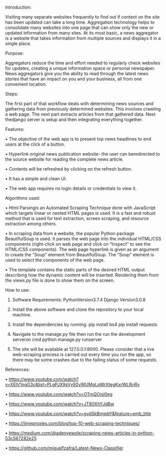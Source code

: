 Introduction:

Visiting many separate websites frequently to find out if content on the site has been updated can take a long time. Aggregation technology helps to consolidate many websites into one page that can show only the new or updated information from many sites. At its most basic, a news aggregator is a website that takes information from multiple sources and displays it in a single place.

Purpose:

Aggregators reduce the time and effort needed to regularly check websites for updates, creating a unique information space or personal newspaper. News aggregators give you the ability to read through the latest news stories that have an impact on you and your business, all from one convenient location.

Steps:

The first part of that workflow deals with determining news sources and gathering data from previously determined websites. This involves crawling a web page. The next part extracts articles from that gathered data. Next thedjango server is setup and then integrating everything together.

Features:

•	The objective of the web app is to present top news headlines to end users at the click of a button.

•	Hyperlink original news publication website- the user can beredirected to the source website for reading the complete news article.

•	Contents will be refreshed by clicking on the refresh button.

•	It has a simple and clean UI.

•	The web app requires no login details or credentials to view it.

Algorithms used:

•	Html Parsingis an Automated Scraping Technique done with JavaScript which targets linear or nested HTML pages is used. It is a fast and robust method that is used for text extraction, screen scraping, and resource extraction among others.

•	In scraping data from a website, the popular Python package BeautifulSoup is used. It parses the web page into the individual HTML/CSS components (right-click on web page and click on “Inspect” to see the HTML/CSS components). The web page hyperlink is given as an argument to create the “Soup” element from BeautifulSoup. The “Soup” element is used to select the components of the web page.

•	The template contains the static parts of the desired HTML output describing how the dynamic content will be inserted. Rendering them from the views.py file is done to show them on the screen.

How to use:

1.	Software Requirements:
PythonVersion3.7.4
Django Version3.0.8

2.	Install the above software and clone the repository to your local machine.

3.	Install the dependencies by running:
	pip install bs4
	pip install requests
  
4.	Navigate to the manage.py file then run the run the development serveron cmd
    python manage.py runserver
    
5.	The site will be available at 127.0.0.1:8000.
Please consider that a live web-scraping process is carried out every time you run the app, so there may be some crashes due to the failing status of some requests.

References:

•	https://www.youtube.com/watch?v=XEIV1ngG3c&list=PLgPJX9sVy92yWUMgLpWrXtegKxrWLRnRv

•	https://www.youtube.com/watch?v=OTmQOjsl0eg

•	https://www.youtube.com/watch?v=JT80XhYJdBw

•	https://www.youtube.com/watch?v=gvdSkBmjpbY&feature=emb_title

•	https://limeproxies.com/blog/top-10-web-scraping-techniques/

•	https://medium.com/@adeoyewole/scraping-news-articles-in-python-53c567282e25

•	https://github.com/miguelfzafra/Latest-News-Classifier

